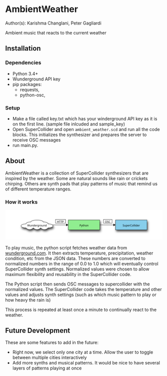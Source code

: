 # AmbientWeather
Author(s): Karishma Changlani, Peter Gagliardi

Ambient music that reacts to the current weather

## Installation

### Dependencies
* Python 3.4+ 
* Wunderground API key
* pip packages:
    * requests, 
    * python-osc, 

### Setup
* Make a file called key.txt which has your winderground API key as it 
  is on the first line. (sample file inlcuded and sample_key) 
* Open SuperCollider and open `ambient_weather.scd` and run all the code blocks. 
  This initializes the synthesizer and prepares the server to receive OSC messages
* run main.py.

## About

AmbientWeather is a collection of SuperCollider synthesizers that are inspired
by the weather. Some are natural sounds like rain or crickets chirping. Others
are synth pads that play patterns of music that remind us of different temperature ranges.

### How it works
![Flowchart](docs/Flowchart.svg)

To play music, the python script fetches weather data from [wunderground.com](https://www.wunderground.com). 
It then extracts temperature, precipitation, weather condition, etc from the JSON data. These numbers are converted
to normalized numbers in the range of 0.0 to 1.0 which will eventually control SuperCollider synth settings. 
Normalized values were chosen to allow maximum flexibility and reusability in the SuperCollider code.

The Python script then sends OSC messages to supercollider with the normalized values. The SuperCollider code takes
the temperature and other values and adjusts synth settings (such as which music pattern to play or how heavy the rain is)

This process is repeated at least once a minute to continually react to the weather.

## Future Development

These are some features to add in the future:

* Right now, we select only one city at a time. Allow the user to toggle between
  multiple cities interactively
* Add more synths and musical patterns. It would be nice to have several layers of patterns
  playing at once